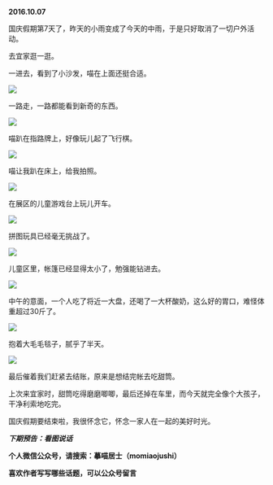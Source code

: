 
          
            
**2016.10.07**

国庆假期第7天了，昨天的小雨变成了今天的中雨，于是只好取消了一切户外活动。

去宜家逛一逛。

一进去，看到了小沙发，喵在上面还挺合适。




![](//upload-images.jianshu.io/upload_images/51001-6e8e033d400eea97.jpg)




一路走，一路都能看到新奇的东西。




![](//upload-images.jianshu.io/upload_images/51001-a6f0d391e6d1a7b0.jpg)




喵趴在指路牌上，好像玩儿起了飞行棋。




![](//upload-images.jianshu.io/upload_images/51001-1876e47758af5e5b.jpg)




喵让我趴在床上，给我拍照。




![](//upload-images.jianshu.io/upload_images/51001-3cd4ca854136caec.jpg)




在展区的儿童游戏台上玩儿开车。




![](//upload-images.jianshu.io/upload_images/51001-79fe850eac216c81.jpg)




拼图玩具已经毫无挑战了。




![](//upload-images.jianshu.io/upload_images/51001-b3ef5f3e9f8cc2c0.jpg)




儿童区里，帐篷已经显得太小了，勉强能钻进去。




![](//upload-images.jianshu.io/upload_images/51001-0df4581213a087ad.jpg)




中午的意面，一个人吃了将近一大盘，还喝了一大杯酸奶，这么好的胃口，难怪体重超过30斤了。




![](//upload-images.jianshu.io/upload_images/51001-a4e37ca5288b3b20.jpg)




抱着大毛毛毯子，腻乎了半天。




![](//upload-images.jianshu.io/upload_images/51001-b4b58ac0d6118b3f.jpg)




最后催着我们赶紧去结账，原来是想结完帐去吃甜筒。

上次来宜家时，甜筒吃得磨磨唧唧，最后还掉在车里，而今天就完全像个大孩子，干净利索地吃完。

国庆假期要结束啦，我很怀念它，怀念一家人在一起的美好时光。


***下期预告：看图说话***


**个人微信公众号，请搜索：摹喵居士（momiaojushi）**

**喜欢作者写写哪些话题，可以公众号留言**

          
        